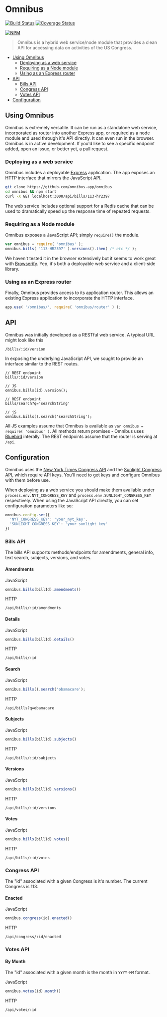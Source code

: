 # Omnibus

[![Build Status](https://img.shields.io/travis/omnibus-app/omnibus-backend.svg?style=flat)](https://travis-ci.org/omnibus-app/omnibus-backend)
[![Coverage Status](https://img.shields.io/coveralls/omnibus-app/omnibus-backend.svg?style=flat)](https://coveralls.io/r/omnibus-app/omnibus-backend)

[![NPM](https://nodei.co/npm/omnibus.png?compact=true)](https://nodei.co/npm/omnibus/)

> Omnibus is a hybrid web service/node module that provides a clean API for accessing data on activities of the US Congress.

- <a href='#using-omnibus'>Using Omnibus</a>
  - <a href="#deploying-as-a-web-service">Deploying as a web service</a>
  - <a href="#requiring-as-a-node-module">Requiring as a Node module</a>
  - <a href="#using-as-an-express-router">Using as an Express router</a>
- <a href="#api">API</a>
  - <a href="#bills-api">Bills API</a>
  - <a href="#congress-api">Congress API</a>
  - <a href="#votes-api">Votes API</a>
- <a href="#configuration">Configuration</a>

## Using Omnibus
Omnibus is extremely versatile. It can be run as a standalone web service, incorporated as router into another Express app, or required as a node module and used through it's API directly. It can even run in the browser. Omnibus is in active development. If you'd like to see a specific endpoint added, open an issue, or better yet, a pull request. 

### Deploying as a web service
Omnibus includes a deployable [Express](expressjs.com) application. The app exposes an HTTP interface that mirrors the JavaScript API.

```sh
git clone https://github.com/omnibus-app/omnibus
cd omnibus && npm start
curl -X GET localhost:3000/api/bills/113-hr2397
```

The web service includes optional support for a Redis cache that can be used to dramatically speed up the response time of repeated requests.

### Requiring as a Node module
Omnibus exposes a JavaScript API; simply `require()` the module.

```js
var omnibus = require( 'omnibus' );
omnibus.bills( '113-HR2397' ).versions().then( /* etc */ );
```

We haven't tested it in the browser extensively but it seems to work great with [Browserify](http://browserify.org/). Yep, it's both a deployable web service and a client-side library.

### Using as an Express router
Finally, Omnibus provides access to its application router. This allows an existing Express application to incorporate the HTTP interface.

```js
app.use( '/omnibus/', require( 'omnibus/router' ) );
```

## API
Omnibus was initially developed as a RESTful web service. A typical URL might look like this

```
/bills/:id/version
```

In exposing the underlying JavaScript API, we sought to provide an interface similar to the REST routes.

```
// REST endpoint
bills/:id/version

// JS
omnibus.bills(id).version();

// REST endpoint
bills/search?q='searchString'

// jS
omnibus.bills().search('searchString');
```

All JS examples assume that Omnibus is available as `var omnibus = require( 'omnibus' )`. All methods return promises - Omnibus uses [Bluebird]() interally. The REST endpoints assume that the router is serving at `/api`. 


## Configuration
Omnibus uses the [New York Times Congress API](http://developer.nytimes.com/docs/read/congress_api) and the [Sunlight Congress API](https://sunlightlabs.github.io/congress/), which require API keys. You'll need to get keys and configure Omnibus with them before use.

When deploying as a web service you should make them available under `process.env.NYT_CONGRESS_KEY` and `process.env.SUNLIGHT_CONGRESS_KEY` respectively. When using the JavaScript API directly, you can set configuration parameters like so:

```js
omnibus.config.set({
  'NYT_CONGRESS_KEY': 'your_nyt_key',
  'SUNLIGHT_CONGRESS_KEY': 'your_sunlight_key'
})
```

### Bills API
The bills API supports methods/endpoints for amendments, general info, text search, subjects, versions, and votes.

#### Amendments
JavaScript
```js
omnibus.bills(billId).amendments()
```

HTTP
```
/api/bills/:id/amendments
```

#### Details
JavaScript
```js
omnibus.bills(billId).details()
```

HTTP
```
/api/bills/:id
```

#### Search
JavaScript
```js
omnibus.bills().search('obamacare');
```

HTTP
```
/api/bills?q=obamacare
```

#### Subjects
JavaScript
```js
omnibus.bills(billId).subjects()
```

HTTP
```
/api/bills/:id/subjects
```

#### Versions
JavaScript
```js
omnibus.bills(billId).versions()
```

HTTP
```
/api/bills/:id/versions
```

#### Votes
JavaScript
```js
omnibus.bills(billId).votes()
```

HTTP
```
/api/bills/:id/votes
```

### Congress API
The "id" associated with a given Congress is it's number. The current Congress is 113.

#### Enacted
JavaScript
```js
omnibus.congress(id).enacted()
```

HTTP
```
/api/congress/:id/enacted
```
### Votes API

#### By Month
The "id" associated with a given month is the month in `YYYY-MM` format.

JavaScript
```js
omnibus.votes(id).month()
```

HTTP
```
/api/votes/:id
```
